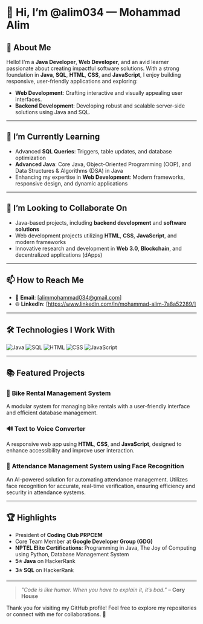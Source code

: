 # 👋 Hi, I’m @alim034 — Mohammad Alim  

## 👀 About Me  
Hello! I'm a **Java Developer**, **Web Developer**, and an avid learner passionate about creating impactful software solutions. With a strong foundation in **Java**, **SQL**, **HTML**, **CSS**, and **JavaScript**, I enjoy building responsive, user-friendly applications and exploring:  
- **Web Development**: Crafting interactive and visually appealing user interfaces.  
- **Backend Development**: Developing robust and scalable server-side solutions using Java and SQL.  
 

---

## 🌱 I’m Currently Learning  
- Advanced **SQL Queries**: Triggers, table updates, and database optimization  
- **Advanced Java**: Core Java, Object-Oriented Programming (OOP), and Data Structures & Algorithms (DSA) in Java  
- Enhancing my expertise in **Web Development**: Modern frameworks, responsive design, and dynamic applications  

---

## 💞️ I’m Looking to Collaborate On  
- Java-based projects, including **backend development** and **software solutions**  
- Web development projects utilizing **HTML**, **CSS**, **JavaScript**, and modern frameworks  
- Innovative research and development in **Web 3.0**, **Blockchain**, and decentralized applications (dApps)  

---

## 📫 How to Reach Me  
- 📧 **Email**: [alimmohammad034@gmail.com]  
- 🌐 **LinkedIn**: [https://www.linkedin.com/in/mohammad-alim-7a8a52289/]  

---

## 🛠️ Technologies I Work With  

<p align="left">
  <img src="https://img.icons8.com/color/48/000000/java-coffee-cup-logo.png" alt="Java" />
  <img src="https://img.icons8.com/external-flaticons-lineal-color-flat-icons/64/000000/external-sql-mobile-app-development-flaticons-lineal-color-flat-icons.png" alt="SQL" />
  <img src="https://img.icons8.com/color/48/000000/html-5--v1.png" alt="HTML" />
  <img src="https://img.icons8.com/color/48/000000/css3.png" alt="CSS" />
  <img src="https://img.icons8.com/color/48/000000/javascript--v1.png" alt="JavaScript" />
</p>


---

## 📚 Featured Projects  
### 🚴 **Bike Rental Management System**  
A modular system for managing bike rentals with a user-friendly interface and efficient database management.  

### 🔊 **Text to Voice Converter**  
A responsive web app using **HTML**, **CSS**, and **JavaScript**, designed to enhance accessibility and improve user interaction.  

### 📸 **Attendance Management System using Face Recognition**  
An AI-powered solution for automating attendance management. Utilizes face recognition for accurate, real-time verification, ensuring efficiency and security in attendance systems.  

---

## 🏆 Highlights  
- President of **Coding Club PRPCEM**
- Core Team Member at **Google Developer Group (GDG)**
- **NPTEL Elite Certifications**: Programming in Java, The Joy of Computing using Python, Database Management System  
- **5⭐ Java** on HackerRank
- **3⭐ SQL** on HackerRank  


---

> _"Code is like humor. When you have to explain it, it’s bad."_ – **Cory House**  

Thank you for visiting my GitHub profile! Feel free to explore my repositories or connect with me for collaborations. 🚀  

